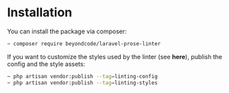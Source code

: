 # Installation

You can install the package via composer:

```bash
~ composer require beyondcode/laravel-prose-linter
```

If you want to customize the styles used by the linter (see **here**), publish the config and the style assets:

```bash
~ php artisan vendor:publish --tag=linting-config
~ php artisan vendor:publish --tag=linting-styles
```